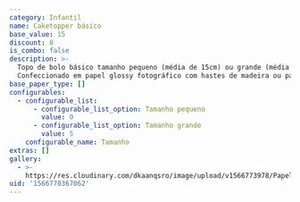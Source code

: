 ```yaml
---
category: Infantil
name: Caketopper básico
base_value: 15
discount: 0
is_combo: false
description: >-
  Topo de bolo básico tamanho pequeno (média de 15cm) ou grande (média de 22cm).
  Confeccionado em papel glossy fotográfico com hastes de madeira ou papel.
base_paper_type: []
configurables:
  - configurable_list:
      - configurable_list_option: Tamanho pequeno
        value: 0
      - configurable_list_option: Tamanho grande
        value: 5
    configurable_name: Tamanho
extras: []
gallery:
  - >-
    https://res.cloudinary.com/dkaanqsro/image/upload/v1566773978/Papelaria%20infantil/Topo_de_bolo_composto_wlhbye.jpg
uid: '1566770367062'
---
```


